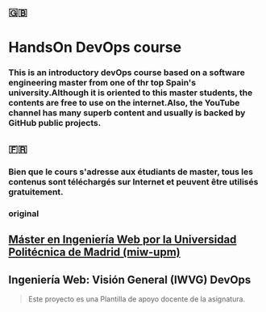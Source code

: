 
## 🇬🇧
# HandsOn DevOps course
### This is an introductory devOps course based on a software engineering master from one of thr top Spain's university.Although it is oriented to this master students, the contents are free to use on the internet.Also, the YouTube channel has many superb content and usually is backed by GitHub public projects.

## 🇫🇷
### Bien que le cours s'adresse aux étudiants de master, tous les contenus sont téléchargés sur Internet et peuvent être utilisés gratuitement.

### original
## [Máster en Ingeniería Web por la Universidad Politécnica de Madrid (miw-upm)](http://miw.etsisi.upm.es)
## Ingeniería Web: Visión General (IWVG) DevOps
> Este proyecto es una Plantilla de apoyo docente de la asignatura.
